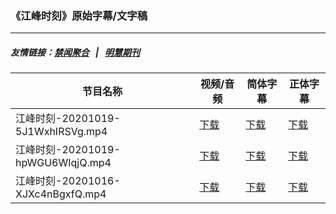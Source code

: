 ### 《江峰时刻》原始字幕/文字稿
---
##### 友情链接：[禁闻聚合](https://github.com/gfw-breaker/banned-news) &nbsp;&nbsp;|&nbsp;&nbsp; [明慧期刊](https://github.com/gfw-breaker/mh-qikan) 
| 节目名称 | 视频/音频 | 简体字幕 | 正体字幕 |
|---|---|---|---|
| 江峰时刻-20201019-5J1WxhIRSVg.mp4 | [下载](https://y2mate.com/zh-cn/search/5J1WxhIRSVg) | [下载](../channels/jiangfeng/_5J1WxhIRSVg.srt?raw=true) | [下载](../channels/jiangfeng/_5J1WxhIRSVg.tw.srt?raw=true) | 
| 江峰时刻-20201019-hpWGU6WIqjQ.mp4 | [下载](https://y2mate.com/zh-cn/search/hpWGU6WIqjQ) | [下载](../channels/jiangfeng/_hpWGU6WIqjQ.srt?raw=true) | [下载](../channels/jiangfeng/_hpWGU6WIqjQ.tw.srt?raw=true) | 
| 江峰时刻-20201016-XJXc4nBgxfQ.mp4 | [下载](https://y2mate.com/zh-cn/search/XJXc4nBgxfQ) | [下载](../channels/jiangfeng/_XJXc4nBgxfQ.srt?raw=true) | [下载](../channels/jiangfeng/_XJXc4nBgxfQ.tw.srt?raw=true) | 
